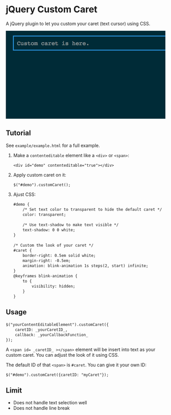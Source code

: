 # jQuery Custom Caret

A jQuery plugin to let you custom your caret (text cursor) using CSS.

![](demo.gif)

## Tutorial

See `example/example.html` for a full example.

1. Make a `contenteditable` element like a `<div>` or `<span>`:

	```
	<div id="demo" contenteditable="true"></div>
	```
	
2. Apply custom caret on it:

	```
	$("#demo").customCaret();
	```
	
3. Ajust CSS:

	```
	#demo {
		/* Set text color to transparent to hide the default caret */
		color: transparent;

		/* Use text-shadow to make text visible */
		text-shadow: 0 0 white;
	}
	
	/* Custom the look of your caret */
	#caret {
		border-right: 0.5em solid white;
		margin-right: -0.5em;
		animation: blink-animation 1s steps(2, start) infinite;
	}
	@keyframes blink-animation {
		to {
			visibility: hidden;
		}
	}
	```
	
## Usage

	$("yourContentEditableElement").customCaret({
		caretID: _yourCaretID_,
		callback: _yourCallbackFunction_
	});
	
A `<span id= _caretID_ ></span>` element will be insert into text as your custom caret. You can adjust the look of it using CSS.

The default ID of that `<span>` is `#caret`. You can give it your own ID:

	$("#demo").customCaret({caretID: "myCaret"});

## Limit

- Does not handle text selection well
- Does not handle line break